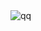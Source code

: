 <picture>
 <source media="(prefers-color-scheme: dark)" srcset="YOUR-DARKMODE-IMAGE">
 <source media="(prefers-color-scheme: light)" srcset="[https://avatars.mds.yandex.net/i?id=0cd9a2bba2709a273aee418d31e366dd07a7a142-3537590-images-thumbs&n=13]">
 <img alt="qq" src="YOUR-DEFAULT-IMAGE">
</picture>
